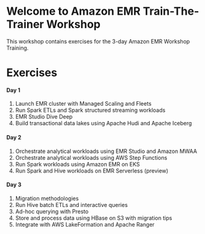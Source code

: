 # Welcome to Amazon EMR Train-The-Trainer Workshop

This workshop contains exercises for the 3-day Amazon EMR Workshop Training.

# Exercises

#### Day 1
1. Launch EMR cluster with Managed Scaling and Fleets
2. Run Spark ETLs and Spark structured streaming workloads
3. EMR Studio Dive Deep
4. Build transactional data lakes using Apache Hudi and Apache Iceberg

#### Day 2
1. Orchestrate analytical workloads using EMR Studio and Amazon MWAA
2. Orchestrate analytical workloads using AWS Step Functions
3. Run Spark workloads using Amazon EMR on EKS
4. Run Spark and Hive workloads on EMR Serverless (preview)

#### Day 3
1. Migration methodologies
2. Run Hive batch ETLs and interactive queries
3. Ad-hoc querying with Presto
4. Store and process data using HBase on S3 with migration tips
5. Integrate with AWS LakeFormation and Apache Ranger
